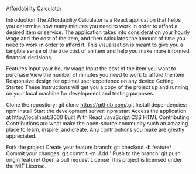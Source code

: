 Affordability Calculator

Introduction
The Affordability Calculator is a React application that helps you determine how many minutes you need to work in order to afford a desired item or service. The application takes into consideration your hourly wage and the cost of the item, and then calculates the amount of time you need to work in order to afford it. This visualization is meant to give you a tangible sense of the true cost of an item and help you make more informed financial decisions.

Features
Input your hourly wage
Input the cost of the item you want to purchase
View the number of minutes you need to work to afford the item
Responsive design for optimal user experience on any device
Getting Started
These instructions will get you a copy of the project up and running on your local machine for development and testing purposes.

Clone the repository: git clone https://github.com/<repo-name>.git
Install dependencies: npm install
Start the development server: npm start
Access the application at http://localhost:3000
Built With
React
JavaScript
CSS
HTML
Contributing
Contributions are what make the open-source community such an amazing place to learn, inspire, and create. Any contributions you make are greatly appreciated.

Fork the project
Create your feature branch: git checkout -b feature/<feature-name>
Commit your changes: git commit -m 'Add <feature-name>'
Push to the branch: git push origin feature/<feature-name>
Open a pull request
License
This project is licensed under the MIT License.
